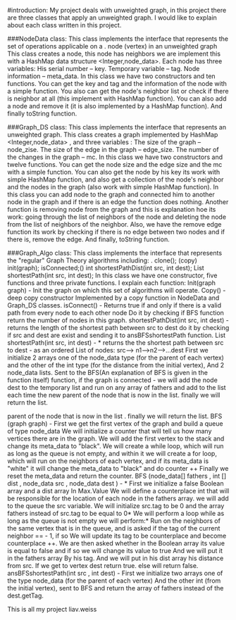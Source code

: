 #introduction:
My project deals with unweighted graph, in this project there are three classes that apply an unweighted graph. I would like to explain about each class written in this project.

###NodeData class:
This class implements the interface that represents the set of operations applicable on a
 . node (vertex) in an unweighted graph
This class creates a node, this node has neighbors we are implement this with a HashMap data structure <Integer,node_data>.
Each node has three variables:
His serial number – key.
Temporary variable – tag.
Node information – meta_data.
In this class we have two constructors and ten functions.
You can get the key and tag and the information of the node with a simple function.
You also can get the node's neighbor list or check if there is neighbor at all (this implement with HashMap function).
You can also add a node and remove it (it is also implemented by a HashMap function).
And finally toString function.

###Graph_DS class:
This class implements the interface that represents an unweighted graph.
This class creates a graph implemented by HashMap <Integer,node_data> , and three variables :
The size of the graph – node_zise.
The size of the edge in the graph – edge_size.
The number of the changes in the graph – mc.
In this class we have two constructors and twelve functions.
You can get the node size and the edge size and the mc with a simple function.
You can also get the node by his key its work with simple HashMap function, and also get a collection of the node's neighbor and the nodes in the graph (also work with simple HashMap function).
In this class you can add node to the graph and connected him to another node in the graph and if there is an edge the function does nothing.
Another function is removing node from the graph and this is explanation hoe its work:
going through the list of neighbors of the node and deleting the node from the list of neighbors of the neighbor.
Also, we have the remove edge function its work by checking if there is no edge between two nodes and if there is, remove the edge.
And finally, toString function.

###Graph_Algo class:
This class implements the interface that represents the "regular" Graph Theory algorithms including:
. clone(); (copy)
init(graph);
isConnected;()
int shortestPathDist(int src, int dest);
List<Node> shortestPath(int src, int dest);
In this class we have one constructor, five functions and three private functions.
I explain each function:
Init(graph graph) - Init the graph on which this set of algorithms will operate.
Copy()  - deep copy constructor Implemented by a copy function in NodeData and Graph_DS classes.
isConnect() - Returns true if and only if there is a valid path from every node to each other node Do it by checking if BFS function return the number of nodes in this graph.
shortestPathDist(int src, int dest) - returns the length of the shortest path between src to dest do it by checking if src and dest are exist and sending it to ansBFSshortestPath function.
List<Node> shortestPath(int src, int dest) - * returns the the shortest path between src to dest - as an ordered List of nodes:
 src--> n1-->n2-->...dest
First we initialize 2 arrays one of the node_data type (for the parent of each vertex)
and the other of the int type (for the distance from the initial vertex),
And 2 node_data lists.
Sent to the BFS(An explanation of BFS is given in the function itself) function,
 if the graph is connected - we will add the node dest to the
temporary list and run on any array of fathers and add to the list each time the new
parent of the node that is now in the list.
finally we will return the list.

parent of the node that is now in the list . finally we will return the list.
BFS (graph graph) -  First we get the first vertex of the graph and build a queue of type node_data We will initialize
 a counter that will tell us how many vertices there are in the graph.
 We will add the first vertex to the stack and change its meta_data to "black".
 We will create a while loop, which will run as long as the queue is not empty,
 and within it we will create a for loop, which will run on the neighbors of each vertex,
 and if its meta_data is "white" it will change the meta_data to "black" and do counter ++
 Finally we reset the meta_data and return the counter.
BFS (node_data[] fathers , int [] dist , node_data src , node_data dest ) - * First we initialize a false Boolean array and a dist array
In Max.Value
 We will define a counterplace int that will be responsible for the location of each node in the fathers array.
 we will add to the queue the src variable.
 We will initialize src.tag to be 0 and the array fathers instead of src.tag to be equal to 0* We will perform a loop while as long as the queue is not empty we will perform:* Run on the neighbors of the same vertex that is in the queue, and is asked if the tag of the current neighbor == - 1, if so
 We will update its tag to be counterplace and become counterplace ++.
 We are then asked whether in the Boolean array its value is equal to false and if so we will change its value to true And we will put it in the fathers array
By his tag. And we will put in his dist array his distance from src.
If we get to vertex dest return true.
else will return false.
ansBFSshortestPath(int src , int dest) -  First we initialize two arrays one of the type node_data (for the parent of each vertex)
 And the other int (from the initial vertex), sent to BFS and return the array of fathers instead of the dest.getTag.

This is all my project
liav.weiss




 











